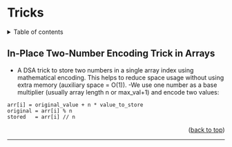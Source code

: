 <div id="top"></div>

# Tricks

<details>

<summary>Table of contents</summary>

- [In-Place Two-Number Encoding Trick in Arrays](#in-place-two-number-encoding-trick-in-arrays)

</details>

## In-Place Two-Number Encoding Trick in Arrays

- A DSA trick to store two numbers in a single array index using mathematical encoding. This helps to reduce space usage without using extra memory (auxiliary space = O(1)).
-We use one number as a base multiplier (usually array length n or max_val+1) and encode two values:

```
arr[i] = original_value + n * value_to_store
original = arr[i] % n
stored   = arr[i] // n
```


<p align="right">(<a href="#top">back to top</a>)</p>

<hr/>

